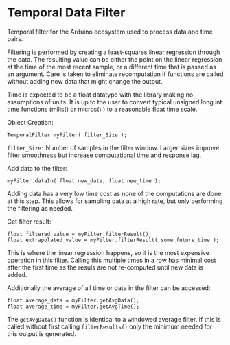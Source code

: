 Temporal Data Filter
====================

Temporal filter for the Arduino ecosystem used to process data and time pairs.

 
Filtering is performed by creating a least-squares linear regression through the data.  The resulting value can be either the point on the linear regression at the time of the most recent sample, or a different time that is passed as an argument.  Care is taken to eliminate recomputation if functions are called without adding new data that might change the output.  

Time is expected to be a float datatype with the library making no assumptions of units.  It is up to the user to convert typical unsigned long int time functions (milis() or micros() ) to a reasonable float time scale.
   
Object Creation:
```
TemporalFilter myFilter( filter_Size );
```

`filter_Size:` Number of samples in the filter window.  Larger sizes improve filter smoothness but increase computational time and response lag.

Add data to the filter:
```
myFilter.dataIn( float new_data, float new_time );
```
Adding data has a very low time cost as none of the computations are done at this step.  This allows for sampling data at a high rate, but only performing the filtering as needed.

Get filter result:
```
float filtered_value = myFilter.filterResult();
float extrapolated_value = myFilter.filterResult( some_future_time );
```
This is where the linear regression happens, so it is the most expensive operation in this filter.  Calling this multiple times in a row has minimal cost after the first time as the resuls are not re-computed until new data is added.

Additionally the average of all time or data in the filter can be accessed:
```
float average_data = myFilter.getAvgData();
float average_time = myFilter.getAvgTime();
```
The `getAvgData()` function is identical to a windowed average filter.  If this is called without first calling `filterResults()` only the minimum needed for this output is generated.
